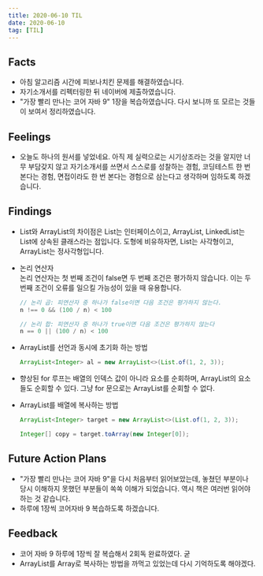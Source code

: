 ```yaml
---
title: 2020-06-10 TIL
date: 2020-06-10
tag: [TIL]
---
```


## Facts

- 아침 알고리즘 시간에 피보나치킨 문제를 해결하였습니다.
- 자기소개서를 리펙터링한 뒤 네이버에 제출하였습니다.
- "가장 빨리 만나는 코어 자바 9" 1장을 복습하였습니다. 다시 보니까 또 모르는 것들이 보여서 정리하였습니다.

## Feelings

- 오늘도 하나의 원서를 넣었네요. 아직 제 실력으로는 시기상조라는 것을 알지만 너무 부담갖지 않고 자기소개서를 쓰면서 스스로를 성찰하는 경험, 코딩테스트 한 번 본다는 경험, 면접이라도 한 번 본다는 경험으로 삼는다고 생각하며 임하도록 하겠습니다.

## Findings

- List와 ArrayList의 차이점은 List는 인터페이스이고, ArrayList, LinkedList는 List에 상속된 클래스라는 점입니다. 도형에 비유하자면, List는 사각형이고, ArrayList는 정사각형입니다.
- 논리 연산자  
  논리 연산자는 첫 번째 조건이 false면 두 번째 조건은 평가하지 않습니다. 이는 두 번째 조건이 오류를 일으킬 가능성이 있을 때 유용합니다.

    ```java
    // 논리 곱: 피연산자 중 하나가 false이면 다음 조건은 평가하지 않는다.
    n !== 0 && (100 / n) < 100

    // 논리 합: 피연산자 중 하나가 true이면 다음 조건은 평가하지 않는다
    n == 0 || (100 / n) < 100
    ```

- ArrayList를 선언과 동시에 초기화 하는 방법  

    ```java
    ArrayList<Integer> al = new ArrayList<>(List.of(1, 2, 3));
    ```

- 향상된 for 루프는 배열의 인덱스 값이 아니라 요소를 순회하며, ArrayList의 요소들도 순회할 수 있다. 그냥 for 문으로는 ArrayList를 순회할 수 없다.
- ArrayList를 배열에 복사하는 방법

  ```java
  ArrayList<Integer> target = new ArrayList<>(List.of(1, 2, 3));

  Integer[] copy = target.toArray(new Integer[0]);
  ```

## Future Action Plans

- "가장 빨리 만나는 코어 자바 9"을 다시 처음부터 읽어보았는데, 놓쳤던 부분이나 당시 이해하지 못했던 부분들이 쏙쏙 이해가 되었습니다. 역시 책은 여러번 읽어야 하는 것 같습니다.
- 하루에 1장씩 코어자바 9 복습하도록 하겠습니다.

## Feedback

- 코어 자바 9 하루에 1장씩 잘 복습해서 2회독 완료하였다. 굳
- ArrayList를 Array로 복사하는 방법을 까먹고 있었는데 다시 기억하도록 해야겠다.
